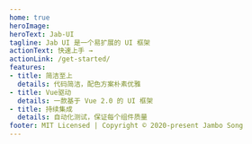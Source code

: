```yaml
---
home: true
heroImage: 
heroText: Jab-UI
tagline: Jab UI 是一个易扩展的 UI 框架
actionText: 快速上手 →
actionLink: /get-started/
features:
- title: 简洁至上
  details: 代码简洁，配色方案朴素优雅
- title: Vue驱动
  details: 一款基于 Vue 2.0 的 UI 框架 
- title: 持续集成
  details: 自动化测试，保证每个组件质量
footer: MIT Licensed | Copyright © 2020-present Jambo Song
---
```


